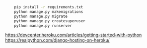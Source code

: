 ```bash
    pip install -r requirements.txt
    python manage.py makemigrations
    python manage.py migrate
    python manage.py createsuperuser
    python manage.py runserver
```

https://devcenter.heroku.com/articles/getting-started-with-python
https://realpython.com/django-hosting-on-heroku/